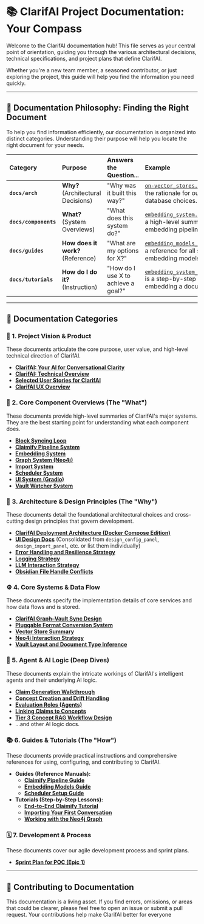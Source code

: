 # 📚 ClarifAI Project Documentation: Your Compass

Welcome to the ClarifAI documentation hub! This file serves as your central point of orientation, guiding you through the various architectural decisions, technical specifications, and project plans that define ClarifAI.

Whether you're a new team member, a seasoned contributor, or just exploring the project, this guide will help you find the information you need quickly.

---

## 📖 Documentation Philosophy: Finding the Right Document

To help you find information efficiently, our documentation is organized into distinct categories. Understanding their purpose will help you locate the right document for your needs.

| Category | Purpose | Answers the Question... | Example |
| :--- | :--- | :--- | :--- |
| **`docs/arch`** | **Why?** (Architectural Decisions) | "Why was it built this way?" | [`on-vector_stores.md`](./arch/on-vector_stores.md) explains the rationale for our vector database choices. |
| **`docs/components`**| **What?** (System Overviews) | "What does this system do?" | [`embedding_system.md`](./components/embedding_system.md) provides a high-level summary of the embedding pipeline. |
| **`docs/guides`** | **How does it work?** (Reference) | "What are my options for X?" | [`embedding_models_guide.md`](./guides/embedding_models_guide.md) is a reference for all supported embedding models. |
| **`docs/tutorials`**| **How do I do it?** (Instruction) | "How do I use X to achieve a goal?" | [`embedding_system_tutorial.md`](./tutorials/embedding_system_tutorial.md) is a step-by-step recipe for embedding a document. |

---

## 📝 Documentation Categories

### 🚀 1. Project Vision & Product

These documents articulate the core purpose, user value, and high-level technical direction of ClarifAI.

*   **[ClarifAI: Your AI for Conversational Clarity](./project/product_definition.md)**
*   **[ClarifAI: Technical Overview](./project/technical_overview.md)**
*   **[Selected User Stories for ClarifAI](./project/epic_1/epic.md)**
*   **[ClarifAI UX Overview](./project/ux_overview.md)**

### 🧩 2. Core Component Overviews (The "What")

These documents provide high-level summaries of ClarifAI's major systems. They are the best starting point for understanding what each component does.

*   **[Block Syncing Loop](./components/block_syncing_loop.md)**
*   **[Claimify Pipeline System](./components/claimify_pipeline_system.md)**
*   **[Embedding System](./components/embedding_system.md)**
*   **[Graph System (Neo4j)](./components/graph_system.md)**
*   **[Import System](./components/import_system.md)**
*   **[Scheduler System](./components/scheduler_system.md)**
*   **[UI System (Gradio)](./components/ui_system.md)**
*   **[Vault Watcher System](./components/vault_watcher_system.md)**

### 🧱 3. Architecture & Design Principles (The "Why")

These documents detail the foundational architectural choices and cross-cutting design principles that govern development.

*   **[ClarifAI Deployment Architecture (Docker Compose Edition)](./arch/architecture.md)**
*   **[UI Design Docs](./arch/design_config_panel.md)** (Consolidated from `design_config_panel`, `design_import_panel`, etc. or list them individually)
*   **[Error Handling and Resilience Strategy](./arch/on-error-handling-and-resilience.md)**
*   **[Logging Strategy](./arch/idea-logging.md)**
*   **[LLM Interaction Strategy](./arch/on-llm_interaction_strategy.md)**
*   **[Obsidian File Handle Conflicts](./arch/on-filehandle_conflicts.md)**

### ⚙️ 4. Core Systems & Data Flow

These documents specify the implementation details of core services and how data flows and is stored.

*   **[ClarifAI Graph–Vault Sync Design](./arch/on-graph_vault_synchronization.md)**
*   **[Pluggable Format Conversion System](./arch/on-pluggable_formats.md)**
*   **[Vector Store Summary](./arch/on-vector_stores.md)**
*   **[Neo4j Interaction Strategy](./arch/idea-neo4J-ineteraction.md)**
*   **[Vault Layout and Document Type Inference](./arch/on-vault_layout_and_type_inference.md)**

### 🧠 5. Agent & AI Logic (Deep Dives)

These documents explain the intricate workings of ClarifAI's intelligent agents and their underlying AI logic.

*   **[Claim Generation Walkthrough](./arch/on-claim_generation.md)**
*   **[Concept Creation and Drift Handling](./arch/on-concepts.md)**
*   **[Evaluation Roles (Agents)](./arch/on-evaluation_agents.md)**
*   **[Linking Claims to Concepts](./arch/on-linking_claims_to_concepts.md)**
*   **[Tier 3 Concept RAG Workflow Design](./arch/on-RAG_workflow.md)**
*   ...and other AI logic docs.

### 📚 6. Guides & Tutorials (The "How")

These documents provide practical instructions and comprehensive references for using, configuring, and contributing to ClarifAI.

*   **Guides (Reference Manuals):**
    *   **[Claimify Pipeline Guide](./guides/claimify_pipeline_guide.md)**
    *   **[Embedding Models Guide](./guides/embedding_models_guide.md)**
    *   **[Scheduler Setup Guide](./guides/scheduler_setup_guide.md)**
*   **Tutorials (Step-by-Step Lessons):**
    *   **[End-to-End Claimify Tutorial](./tutorials/claimify_integration_tutorial.md)**
    *   **[Importing Your First Conversation](./tutorials/tier1_import_tutorial.md)**
    *   **[Working with the Neo4j Graph](./tutorials/neo4j_graph_tutorial.md)**

### 🗓️ 7. Development & Process

These documents cover our agile development process and sprint plans.

*   **[Sprint Plan for POC (Epic 1)](./project/epic_1/sprint_plan.md)**

---

## 🤝 Contributing to Documentation

This documentation is a living asset. If you find errors, omissions, or areas that could be clearer, please feel free to open an issue or submit a pull request. Your contributions help make ClarifAI better for everyone